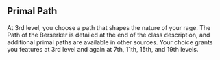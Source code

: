 ## Primal Path
At 3rd level, you choose a path that shapes the nature of your rage. The Path of the Berserker is detailed at the end of the class description, and additional primal paths are available in other sources. Your choice grants you features at 3rd level and again at 7th, 11th, 15th, and 19th levels.

<!--
Changes:
- notice the new levels for subclasses:
- before: 3 6 10 14
-  after: 3 7 11 15 19
- there is an extra subclass upgrade near the end.
-->
